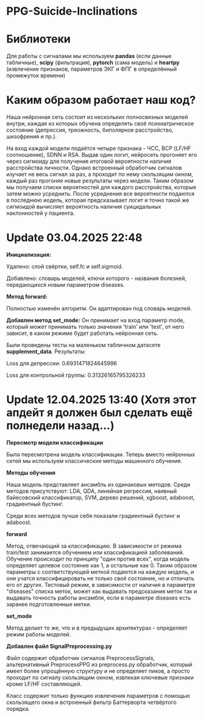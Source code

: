 # PPG-Suicide-Inclinations

# Библиотеки
Для работы с сигналами мы используем **pandas** (если данные табличные), **scipy** (фильтрация), **pytorch** (сама модель) и **heartpy** (извлечение признаков, параметров ЭКГ и ФПГ в определённый промежуток времени)

# Каким образом работает наш код?
Наша нейронная сеть состоит из нескольких полносвязных моделей внутри, каждая из которых обучена определять своё психиатрическое состояние (депрессия, треожность, биполярное расстройство, шизофрения и пр.).

На вход каждой модели подаётся четыре признака - ЧСС, ВСР (LF/HF соотношение), SDNN и RSA. Выдав один логит, нейросеть прогоняет его через сигмоиду для получения итоговой вероятности наличия расстройства личности.
Однако встроенный обработчик сигналов изучает не весь сигнал за раз, а проходит по нему скользящим окном, каждый раз прогоняя новые результаты через модели. Таким образом мы получаем списки вероятностей для каждого расстройства,
которые затем можно усреднить. После усреднения все вероятности подаются в последнюю иодель, которая предсказывает логит и точно такой же сигмоидой вычисляет вероятность наличия суицидальных наклонностей у пациента.

# Update 03.04.2025 22:48
**Инициализация:** 

Удалено: слой свёртки, self.fc и self.sigmoid. 

Добавлено: словарь моделей, ключи которого - названия болезней, передающихся новым параметром diseases.

**Метод forward:**

Полностью изменён алгоритм. Он адаптирован под словарь моделей.

**Добавлен метод set_mode:**
Он принимает на вход параметр mode, который может принимать только значения 'train' или 'test', от него зависит, в каком режиме будет работать нейронная сеть.

Были проведены тесты на маленьком табличном датасете **supplement_data**. Результаты:

Loss для депрессии: 0.6931471824645996

Loss для контрольной группы: 0.31326165795326233

# Update 12.04.2025 13:40 (Хотя этот апдейт я должен был сделать ещё полнедели назад...)
**Пересмотр модели классификации**

Была пересмотрена модель классификации. Теперь вместо нейронных сетей мы используем классические методы машинного обучения.

**Методы обучения**

Наша модель представляет ансамбль из одинаковых методов. Среди методов присутствуют: LDA, QDA, линейная регрессия, наивный байесовский классификатор, SVM, дерево решений, xgboost, adaboost, градиентный бустинг.

Среди всех методов лучше себя показали градиентный бустинг и adaboost.

**forward**

Метод, отвечающий за классификацию. В зависимости от режима train/test занимается обучением или классификацией заболеваний. Обучение происходит по принципу "один против всех", когда модель определяет целевое состояние как 1, а остальные как 0. Таким образом параметры с соответствующей меткой подаются на каждую модель, и они учатся классифицировать не только своё состояние, но и отличать его от других. Тестовый режим, в зависимости от наличия в параметре "diseases" списка меток, может как выдавать предсказания меток так и выдавать точность работы ансамбля, если в параметре diseases есть заранее подготовленные метки.

**set_mode**

Метод делает то же, что и в предыдущих архитектурах - определяет режим работы моделей.

**Добавлен файл SignalPreprocessing.py**

Файл содержит обработчик сигналов PreprocessSignals, альтернативный PreprocessPPG из preprocess.py обработчик, который имеет более упрощённую структуру и не определяет пиков, а просто проходит по сигналу скользящим окном, извлекая ключевые признаки кроме LF/HF составляющей.

Класс содержит только функцию извлечения параметров с помощью скользящего окна и встроенный фильтр Баттерворта четвёртого порядка.
